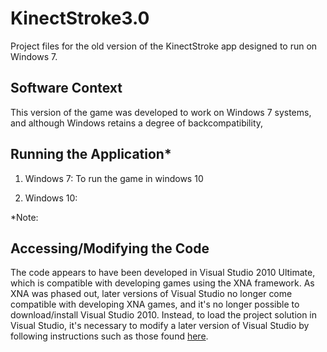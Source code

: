 # KinectStroke3.0
Project files for the old version of the KinectStroke app designed to run on Windows 7.

## Software Context

This version of the game was developed to work on Windows 7 systems, and although Windows retains a degree of backcompatibility, 

## Running the Application*

1. Windows 7: To run the game in windows 10

2. Windows 10:
  
*Note:

## Accessing/Modifying the Code

The code appears to have been developed in Visual Studio 2010 Ultimate, which is compatible with developing games using the XNA framework. As XNA was phased out, later versions of Visual Studio no longer come compatible with developing XNA games, and it's no longer possible to download/install Visual Studio 2010. Instead, to load the project solution in Visual Studio, it's necessary to modify a later version of Visual Studio by following instructions such as those found [here](https://flatredball.com/visual-studio-2017-xna-setup/).
